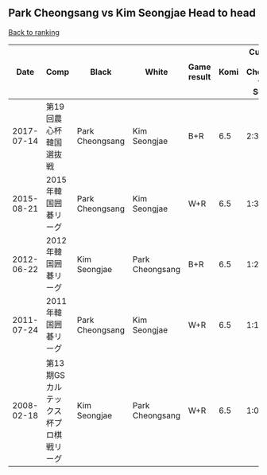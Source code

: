 ## Park Cheongsang vs Kim Seongjae Head to head

[Back to ranking](../../index.md)




| **Date** | **Comp** | **Black** | **White** | **Game result** | **Komi** | **Cumulative Park Cheongsang vs Kim Seongjae** | **Park Cheongsang streak** | **Kim Seongjae streak** | 
| --- | --- | --- | --- | --- | --- | --- | --- | --- |
| 2017-07-14 | 第19回農心杯韓国選抜戦 | Park Cheongsang | Kim Seongjae | B+R | 6.5 | 2:3 | 1 | 0 | 
| 2015-08-21 | 2015年韓国囲碁リーグ | Park Cheongsang | Kim Seongjae | W+R | 6.5 | 1:3 | 0 | 3 | 
| 2012-06-22 | 2012年韓国囲碁リーグ | Kim Seongjae | Park Cheongsang | B+R | 6.5 | 1:2 | 0 | 2 | 
| 2011-07-24 | 2011年韓国囲碁リーグ | Park Cheongsang | Kim Seongjae | W+R | 6.5 | 1:1 | 0 | 1 | 
| 2008-02-18 | 第13期GSカルテックス杯プロ棋戦リーグ | Kim Seongjae | Park Cheongsang | W+R | 6.5 | 1:0 | 1 | 0 |




